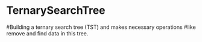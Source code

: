 # TernarySearchTree
#Building a ternary search tree (TST) and makes necessary operations
#like remove and find data in this tree.
